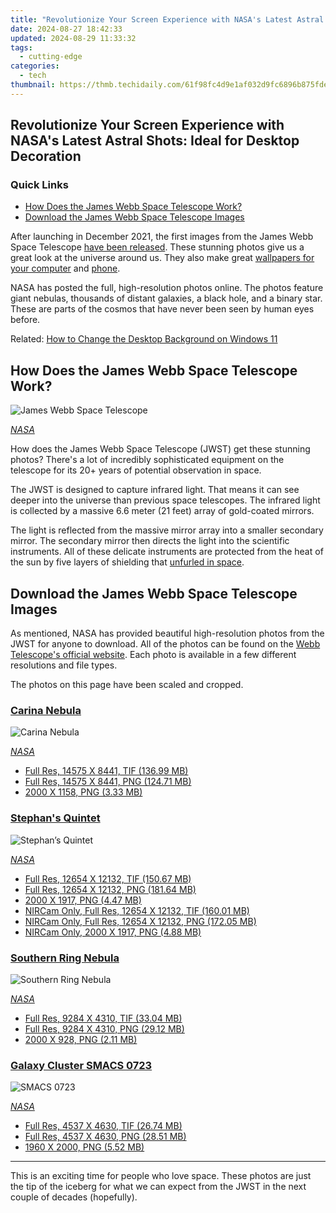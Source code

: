 ```yaml
---
title: "Revolutionize Your Screen Experience with NASA's Latest Astral Shots: Ideal for Desktop Decoration"
date: 2024-08-27 18:42:33
updated: 2024-08-29 11:33:32
tags:
  - cutting-edge
categories:
  - tech
thumbnail: https://thmb.techidaily.com/61f98fc4d9e1af032d9fc6896b875fde870b9cc610ca573f8ea2783fc3752f47.jpg
---
```


## Revolutionize Your Screen Experience with NASA's Latest Astral Shots: Ideal for Desktop Decoration

### Quick Links

* [How Does the James Webb Space Telescope Work?](https://extra-information.techidaily.com/superior-extra-memory-solution-for-sony-a7c/)
* [Download the James Webb Space Telescope Images](https://common-error.techidaily.com/guide-enabling-bluetooth-connectivity-in-windows-7/)

 After launching in December 2021, the first images from the James Webb Space Telescope [have been released](https://www.nasa.gov/press-release/nasa-reveals-webb-telescope-s-first-images-of-unseen-universe). These stunning photos give us a great look at the universe around us. They also make great [wallpapers for your computer](https://easy-unlock-android.techidaily.com/in-2024-top-12-prominent-nokia-c12-plus-fingerprint-not-working-solutions-by-drfone-android/) and [phone](https://extra-lessons.techidaily.com/classic-chimes-catalogue-websites-of-worth-for-2024/).

 NASA has posted the full, high-resolution photos online. The photos feature giant nebulas, thousands of distant galaxies, a black hole, and a binary star. These are parts of the cosmos that have never been seen by human eyes before.

Related: [How to Change the Desktop Background on Windows 11](https://easy-unlock-android.techidaily.com/in-2024-top-12-prominent-nokia-c12-plus-fingerprint-not-working-solutions-by-drfone-android/) 

##  How Does the James Webb Space Telescope Work?

![James Webb Space Telescope](https://static1.howtogeekimages.com/wordpress/wp-content/uploads/2022/07/Webb-Telescope.jpg) 

_[NASA](https://webbtelescope.org/webb-science/the-observatory)_

 How does the James Webb Space Telescope (JWST) get these stunning photos? There's a lot of incredibly sophisticated equipment on the telescope for its 20+ years of potential observation in space.

 The JWST is designed to capture infrared light. That means it can see deeper into the universe than previous space telescopes. The infrared light is collected by a massive 6.6 meter (21 feet) array of gold-coated mirrors.

 The light is reflected from the massive mirror array into a smaller secondary mirror. The secondary mirror then directs the light into the scientific instruments. All of these delicate instruments are protected from the heat of the sun by five layers of shielding that [unfurled in space](https://graphics.reuters.com/SPACE-EXPLORATION/TELESCOPE/klvyknwbrvg/).

##  Download the James Webb Space Telescope Images

 As mentioned, NASA has provided beautiful high-resolution photos from the JWST for anyone to download. All of the photos can be found on the [Webb Telescope's official website](https://webbtelescope.org/news/news-releases). Each photo is available in a few different resolutions and file types.

 The photos on this page have been scaled and cropped.

### [Carina Nebula](https://webbtelescope.org/contents/news-releases/2022/news-2022-031?Collection=First%20Images) 

![Carina Nebula](https://static1.howtogeekimages.com/wordpress/wp-content/uploads/2022/07/nasa1.png) 

_[NASA](https://webbtelescope.org/contents/news-releases/2022/news-2022-031?Collection=First%20Images)_

* [Full Res, 14575 X 8441, TIF (136.99 MB)](https://stsci-opo.org/STScI-01G7WCH0VH9RK7YBFAMM07S2TB.tif)
* [Full Res, 14575 X 8441, PNG (124.71 MB)](https://stsci-opo.org/STScI-01G7WCHVJ1VXPW5CX5DSVE0W1F.png)
* [2000 X 1158, PNG (3.33 MB)](https://stsci-opo.org/STScI-01G7WCK1PJEM49E118GEG0Q729.png)

### [Stephan's Quintet](https://webbtelescope.org/contents/news-releases/2022/news-2022-034?Collection=First%20Images) 

![Stephan’s Quintet](https://static1.howtogeekimages.com/wordpress/wp-content/uploads/2022/07/nasa2.png) 

_[NASA](https://webbtelescope.org/contents/news-releases/2022/news-2022-034?Collection=First%20Images)_

* [Full Res, 12654 X 12132, TIF (150.67 MB)](https://stsci-opo.org/STScI-01G7DAXJYYTYXCFSB8VQRK5X2F.tif)
* [Full Res, 12654 X 12132, PNG (181.64 MB)](https://stsci-opo.org/STScI-01G7DB1FHPMJCCY59CQGZC1YJQ.png)
* [2000 X 1917, PNG (4.47 MB)](https://stsci-opo.org/STScI-01G7NCYE040TD50H3BPMP4FRS6.png)
* [NIRCam Only, Full Res, 12654 X 12132, TIF (160.01 MB)](https://stsci-opo.org/STScI-01G7ND0VVCJ27J3EMJTS0BVFB6.tif)
* [NIRCam Only, Full Res, 12654 X 12132, PNG (172.05 MB)](https://stsci-opo.org/STScI-01G7ND2W5V22D3Y6CCFGYQJX3J.png)
* [NIRCam Only, 2000 X 1917, PNG (4.88 MB)](https://stsci-opo.org/STScI-01G7ND57BS1QQ30P5KCNHMP4FX.png)

### [Southern Ring Nebula](https://webbtelescope.org/contents/news-releases/2022/news-2022-033?Collection=First%20Images) 

![Southern Ring Nebula](https://static1.howtogeekimages.com/wordpress/wp-content/uploads/2022/07/nasa3.png) 

_[NASA](https://webbtelescope.org/contents/news-releases/2022/news-2022-033?Collection=First%20Images)_

* [Full Res, 9284 X 4310, TIF (33.04 MB)](https://stsci-opo.org/STScI-01G79R1N7MYB79Z975WFE6YK4M.tif)
* [Full Res, 9284 X 4310, PNG (29.12 MB)](https://stsci-opo.org/STScI-01G79R28V7S4AXDN8NG5QCPGE3.png)
* [2000 X 928, PNG (2.11 MB)](https://stsci-opo.org/STScI-01G79R2PAMRT86DP6YXRJVB9DM.png)

### [Galaxy Cluster SMACS 0723](https://webbtelescope.org/contents/news-releases/2022/news-2022-035?Collection=First%20Images) 

![SMACS 0723](https://static1.howtogeekimages.com/wordpress/wp-content/uploads/2022/07/nasa4.png) 

_[NASA](https://webbtelescope.org/contents/news-releases/2022/news-2022-035?Collection=First%20Images)_

* [Full Res, 4537 X 4630, TIF (26.74 MB)](https://stsci-opo.org/STScI-01G7DDBNAV8SHNRTMT9AHGC5MF.tif)
* [Full Res, 4537 X 4630, PNG (28.51 MB)](https://stsci-opo.org/STScI-01G7DDBW5NNXTJV8PGHB0465QP.png)
* [1960 X 2000, PNG (5.52 MB)](https://stsci-opo.org/STScI-01G7PX26GGXRJEYKH2CY53KMV0.png)

---

 This is an exciting time for people who love space. These photos are just the tip of the iceberg for what we can expect from the JWST in the next couple of decades (hopefully).

<ins class="adsbygoogle"
     style="display:block"
     data-ad-format="autorelaxed"
     data-ad-client="ca-pub-7571918770474297"
     data-ad-slot="1223367746"></ins>



<ins class="adsbygoogle"
     style="display:block"
     data-ad-client="ca-pub-7571918770474297"
     data-ad-slot="8358498916"
     data-ad-format="auto"
     data-full-width-responsive="true"></ins>

